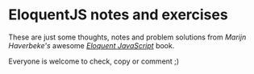 # EloquentJS notes and exercises

These are just some thoughts, notes and problem solutions from <i>Marijn Haverbeke's</i> awesome <a href="http://eloquentjavascript.net/"><i>Eloquent JavaScript</i></a> book.

Everyone is welcome to check, copy or comment ;)
